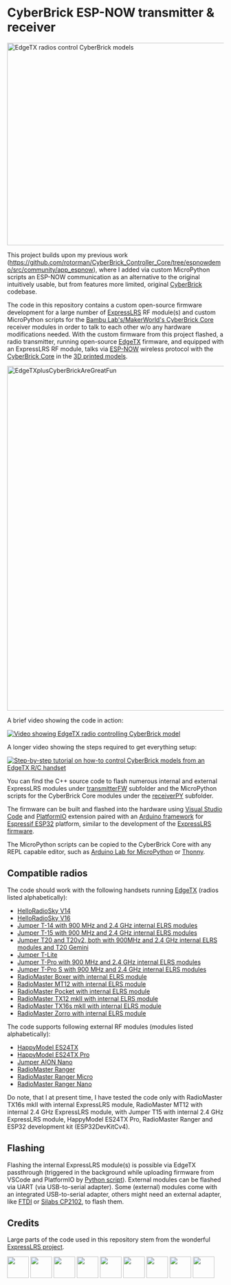 # CyberBrick ESP-NOW transmitter & receiver

<img width="898" height="470" alt="EdgeTX radios control CyberBrick models" src="https://github.com/user-attachments/assets/a372add2-57e0-49bd-9552-04f00adca2f2" />

This project builds upon my previous work (https://github.com/rotorman/CyberBrick_Controller_Core/tree/espnowdemo/src/community/app_espnow), where I added via custom MicroPython scripts an ESP-NOW communication as an alternative to the original intuitively usable, but from features more limited, original [CyberBrick](https://wiki.bambulab.com/en/makerworld/cyberbrick/intro) codebase.

The code in this repository contains a custom open-source firmware development for a large number of [ExpressLRS](https://github.com/ExpressLRS/ExpressLRS/) RF module(s) and custom MicroPython scripts for the [Bambu Lab's/MakerWorld's CyberBrick Core](https://eu.store.bambulab.com/de/products/multi-function-controller-core-1pcs) receiver modules in order to talk to each other w/o any hardware modifications needed. With the custom firmware from this project flashed, a radio transmitter, running open-source [EdgeTX](https://edgetx.org/) firmware, and equipped with an ExpressLRS RF module, talks via [ESP-NOW](https://www.espressif.com/en/solutions/low-power-solutions/esp-now) wireless protocol with the [CyberBrick Core](https://eu.store.bambulab.com/de/products/multi-function-controller-core-1pcs) in the [3D printed models](https://makerworld.com/de/search/models?keyword=cyberbrick).

<img alt="EdgeTXplusCyberBrickAreGreatFun" src="https://github.com/user-attachments/assets/dae157e8-c7b3-4e4b-a221-7fbd8e9f20e9" width="800px" />

A brief video showing the code in action:

[![Video showing EdgeTX radio controlling CyberBrick model](https://github.com/user-attachments/assets/06b0f400-b9bc-4b4c-b449-c6c62e31536d)](https://www.youtube.com/watch?v=XFTqVabXlMM)

A longer video showing the steps required to get everything setup:

[![Step-by-step tutorial on how-to control CyberBrick models from an EdgeTX R/C handset](https://github.com/user-attachments/assets/ffa889b2-61e8-4d91-8037-4cc81470f3fb)](https://www.youtube.com/watch?v=SotQRQ-ImwE)

You can find the C++ source code to flash numerous internal and external ExpressLRS modules under [transmitterFW](https://github.com/rotorman/CyberBrick_ESPNOW/tree/main/transmitterFW) subfolder and the MicroPython scripts for the CyberBrick Core modules under the [receiverPY](https://github.com/rotorman/CyberBrick_ESPNOW/tree/main/receiverPY) subfolder.

The firmware can be built and flashed into the hardware using [Visual Studio Code](https://code.visualstudio.com/) and [PlatformIO](https://platformio.org/) extension paired with an [Arduino framework](https://docs.platformio.org/en/latest/frameworks/arduino.html) for [Espressif ESP32](https://docs.platformio.org/en/latest/platforms/espressif32.html#platform-espressif32) platform, similar to the development of the [ExpressLRS firmware](https://www.expresslrs.org/software/toolchain-install/).

The MicroPython scripts can be copied to the CyberBrick Core with any REPL capable editor, such as [Arduino Lab for MicroPython](https://labs.arduino.cc/en/labs/micropython) or [Thonny](https://thonny.org/).

## Compatible radios
The code should work with the following handsets running [EdgeTX](https://edgetx.org/) (radios listed alphabetically):

* [HelloRadioSky V14](https://www.helloradiosky.com/)
* [HelloRadioSky V16](https://www.helloradiosky.com/)
* [Jumper T-14 with 900 MHz and 2.4 GHz internal ELRS modules](https://www.jumper-rc.com/transmitters/t14-3/)
* [Jumper T-15 with 900 MHz and 2.4 GHz internal ELRS modules](https://www.jumper-rc.com/transmitters/t15/)
* [Jumper T20 and T20v2, both with 900MHz and 2.4 GHz internal ELRS modules and T20 Gemini](https://www.jumper-rc.com/transmitters/t20-2/)
* [Jumper T-Lite](https://www.jumper-rc.com/transmitters/t-lite-v2/)
* [Jumper T-Pro with 900 MHz and 2.4 GHz internal ELRS modules](https://www.jumper-rc.com/transmitters/)
* [Jumper T-Pro S with 900 MHz and 2.4 GHz internal ELRS modules](https://www.jumper-rc.com/transmitters/t-pro-s-2/)
* [RadioMaster Boxer with internal ELRS module](https://radiomasterrc.com/products/boxer-radio-controller-m2)
* [RadioMaster MT12 with internal ELRS module](https://radiomasterrc.com/products/mt12-surface-radio-controller)
* [RadioMaster Pocket with internal ELRS module](https://radiomasterrc.com/products/pocket-radio-controller-m2)
* [RadioMaster TX12 mkII with internal ELRS module](https://radiomasterrc.com/products/tx12-mark-ii-radio-controller)
* [RadioMaster TX16s mkII with internal ELRS module](https://radiomasterrc.com/products/tx16s-mark-ii-radio-controller)
* [RadioMaster Zorro with internal ELRS module](https://radiomasterrc.com/products/zorro-radio-controller?variant=46486367371456)

The code supports following external RF modules (modules listed alphabetically):

* [HappyModel ES24TX](https://www.happymodel.cn/index.php/2021/04/12/happymodel-2-4g-expresslrs-elrs-micro-tx-module-es24tx/)
* [HappyModel ES24TX Pro](https://www.happymodel.cn/index.php/2021/11/11/happymodel-es24tx-pro-micro-expresslrs-elrs-tx-module/)
* [Jumper AION Nano](https://www.jumper-rc.com/modules/jumper-2-4g-elrs-tx-module/)
* [RadioMaster Ranger](https://radiomasterrc.com/products/ranger-2-4ghz-elrs-module)
* [RadioMaster Ranger Micro](https://radiomasterrc.com/products/ranger-micro-2-4ghz-elrs-module)
* [RadioMaster Ranger Nano](https://radiomasterrc.com/products/ranger-nano-2-4ghz-elrs-module)

Do note, that I at present time, I have tested the code only with RadioMaster TX16s mkII with internal ExpressLRS module, RadioMaster MT12 with internal 2.4 GHz ExpressLRS module, with Jumper T15 with internal 2.4 GHz ExpressLRS module, HappyModel ES24TX Pro, RadioMaster Ranger and ESP32 development kit (ESP32DevKitCv4).

## Flashing
Flashing the internal ExpressLRS module(s) is possible via EdgeTX passthrough (triggered in the background while uploading firmware from VSCode and PlatformIO by [Python script](https://github.com/rotorman/CyberBrick_ESPNOW/transmitterFW/python/EdgeTXpassthrough.py)). External modules can be flashed via UART (via USB-to-serial adapter). Some (external) modules come with an integrated USB-to-serial adapter, others might need an external adapter, like [FTDI](https://www.sparkfun.com/ftdi-cable-5v-vcc-3-3v-i-o.html) or [Silabs CP2102](https://betafpv.com/collections/expresslrs-series-accessories/products/expresslrs-recovery-dongle), to flash them.

## Credits
Large parts of the code used in this repository stem from the wonderful [ExpressLRS project](https://github.com/ExpressLRS/ExpressLRS/).

<img src="https://www.expresslrs.org/assets/external/raw.githubusercontent.com/ExpressLRS/ExpressLRS-hardware/master/img/hardware.png" height="50px"> <img src="https://i0.wp.com/randomnerdtutorials.com/wp-content/uploads/2020/01/esp-now-logo.png" height="50px"> <img src="https://avatars.githubusercontent.com/u/64278475" height="50px"> <img src="https://blog.bambulab.com/content/images/size/w320/2025/03/Frame-62.png" height="50px"> <img src="https://upload.wikimedia.org/wikipedia/commons/thumb/9/9a/Visual_Studio_Code_1.35_icon.svg/250px-Visual_Studio_Code_1.35_icon.svg.png" height="50px"> <img src="https://upload.wikimedia.org/wikipedia/commons/thumb/c/cd/PlatformIO_logo.svg/500px-PlatformIO_logo.svg.png" height="50px"> <img src="https://upload.wikimedia.org/wikipedia/commons/thumb/8/87/Arduino_Logo.svg/330px-Arduino_Logo.svg.png" height="50px"> <img src="https://raw.githubusercontent.com/EdgeTX/edgetx/refs/heads/main/companion/src/images/icon.png" height="50px"> <img src="https://upload.wikimedia.org/wikipedia/commons/thumb/4/4e/Micropython-logo.svg/500px-Micropython-logo.svg.png" height="50px">
